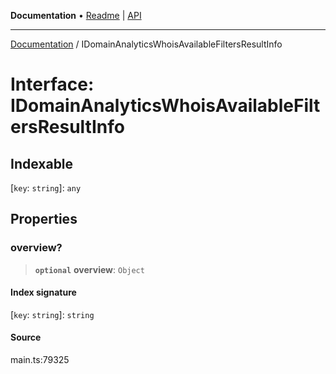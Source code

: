 **Documentation** • [Readme](../README.md) \| [API](../globals.md)

***

[Documentation](../README.md) / IDomainAnalyticsWhoisAvailableFiltersResultInfo

# Interface: IDomainAnalyticsWhoisAvailableFiltersResultInfo

## Indexable

 \[`key`: `string`\]: `any`

## Properties

### overview?

> **`optional`** **overview**: `Object`

#### Index signature

 \[`key`: `string`\]: `string`

#### Source

main.ts:79325
